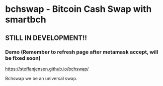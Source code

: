 # bchswap - Bitcoin Cash Swap with smartbch

## STILL IN DEVELOPMENT!!


### Demo (Remember to refresh page after metamask accept, will be fixed soon)

https://steffanjensen.github.io/bchswap/


Bchswap we be an universal swap.
